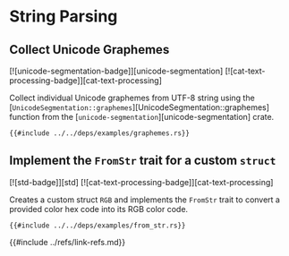# String Parsing

## Collect Unicode Graphemes

[![unicode-segmentation-badge]][unicode-segmentation] [![cat-text-processing-badge]][cat-text-processing]

Collect individual Unicode graphemes from UTF-8 string using the [`UnicodeSegmentation::graphemes`][UnicodeSegmentation::graphemes] function from the [`unicode-segmentation`][unicode-segmentation] crate.

```rust,editable
{{#include ../../deps/examples/graphemes.rs}}
```

## Implement the `FromStr` trait for a custom `struct`

[![std-badge]][std] [![cat-text-processing-badge]][cat-text-processing]

Creates a custom struct `RGB` and implements the `FromStr` trait to convert a provided color hex code into its RGB color code.

```rust,editable
{{#include ../../deps/examples/from_str.rs}}
```

{{#include ../refs/link-refs.md}}
